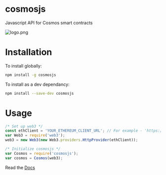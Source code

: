 # cosmosjs
Javascript API for Cosmos smart contracts

![logo.png](img/logo.png)

# Installation
To install globally:
```bash
npm install -g cosmosjs
```

To install as a dev dependancy:
```bash
npm install --save-dev cosmosjs
```


# Usage
```javascript
/* Set up web3 */
const ethClient = 'YOUR_ETHEREUM_CLIENT_URL'; // For example - 'https://ropsten.infura.io/ynXBPNoUYJ3C4ZDzqjga';
var Web3 = require('web3');
web3 = new Web3(new Web3.providers.HttpProvider(ethClient));

/* Initialize cosmosjs */
var Cosmos = require('cosmosjs');
var cosmos = Cosmos(web3);
```

Read the [Docs](https://team-cosmos.github.io/cosmosjs/)
